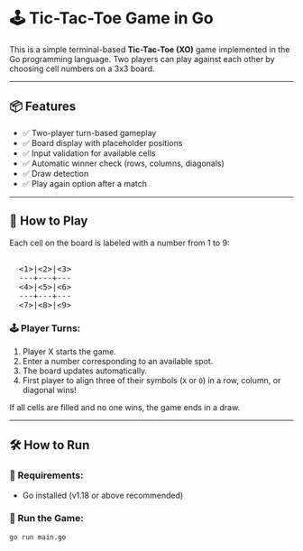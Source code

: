 # 🕹️ Tic-Tac-Toe Game in Go

This is a simple terminal-based **Tic-Tac-Toe (XO)** game implemented in the Go programming language. Two players can play against each other by choosing cell numbers on a 3x3 board.

---

## 📦 Features

- ✅ Two-player turn-based gameplay
- ✅ Board display with placeholder positions
- ✅ Input validation for available cells
- ✅ Automatic winner check (rows, columns, diagonals)
- ✅ Draw detection
- ✅ Play again option after a match

---

## 🧩 How to Play

Each cell on the board is labeled with a number from 1 to 9:

<pre>    
  <1>|<2>|<3>
  ---+---+---
  <4>|<5>|<6>
  ---+---+--- 
  <7>|<8>|<9>
</pre>


### 🕹️ Player Turns:
1. Player X starts the game.
2. Enter a number corresponding to an available spot.
3. The board updates automatically.
4. First player to align three of their symbols (`X` or `O`) in a row, column, or diagonal wins!

If all cells are filled and no one wins, the game ends in a draw.

---

## 🛠️ How to Run

### 🔧 Requirements:
- Go installed (v1.18 or above recommended)

### 🚀 Run the Game:

```bash
go run main.go





